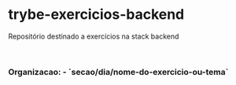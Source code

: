 # trybe-exercicios-backend
Repositório destinado a exercícios na stack backend 

<br/> 

<h3>Organizacao: 
- `secao/dia/nome-do-exercicio-ou-tema`</h3>
